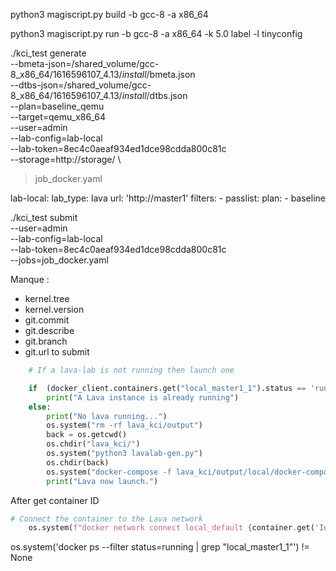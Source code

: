 python3 magiscript.py build -b gcc-8 -a x86_64

python3 magiscript.py run -b gcc-8 -a x86_64 -k 5.0 label -l tinyconfig

./kci_test generate \
  --bmeta-json=/shared_volume/gcc-8_x86_64/1616596107_4.13/_install_/bmeta.json \
  --dtbs-json=/shared_volume/gcc-8_x86_64/1616596107_4.13/_install_/dtbs.json \
  --plan=baseline_qemu \
  --target=qemu_x86_64 \
  --user=admin \
  --lab-config=lab-local \
  --lab-token=8ec4c0aeaf934ed1dce98cdda800c81c \
  --storage=http://storage/ \
  > job_docker.yaml

lab-local:
  lab_type: lava
  url: 'http://master1'
  filters:
    - passlist:
        plan:
          - baseline

./kci_test submit \
  --user=admin \
  --lab-config=lab-local \
  --lab-token=8ec4c0aeaf934ed1dce98cdda800c81c \
  --jobs=job_docker.yaml

Manque : 
  - kernel.tree
  - kernel.version
  - git.commit
  - git.describe
  - git.branch
  - git.url
   to submit

```python
    # If a lava-lab is not running then launch one

    if  (docker_client.containers.get("local_master1_1").status == 'running') == True:
        print("A Lava instance is already running")
    else:
        print("No lava running...")
        os.system("rm -rf lava_kci/output")
        back = os.getcwd()
        os.chdir("lava_kci/")
        os.system("python3 lavalab-gen.py")
        os.chdir(back)
        os.system("docker-compose -f lava_kci/output/local/docker-compose.yml up -d")
        print("Lava now launch.")
```

After get container ID
```python
# Connect the container to the Lava network
    os.system(f"docker network connect local_default {container.get('Id')}")
```


os.system('docker ps --filter status=running | grep "local_master1_1"') != None
